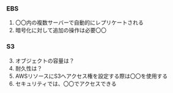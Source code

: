 ### EBS
1. 〇〇内の複数サーバーで自動的にレプリケートされる
2. 暗号化に対して追加の操作は必要〇〇　
### S3
3. オブジェクトの容量は？
4. 耐久性は？
5. AWSリソースにS3へアクセス権を設定する際は〇〇を使用する
6. セキュリティでは、〇〇でアクセスできる
